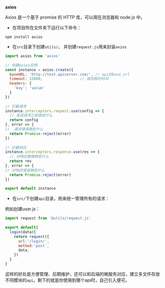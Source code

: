 **axios**

Axios 是一个基于 promise 的 HTTP 库，可以用在浏览器和 node.js 中。

- 在项目所在文件夹下运行以下命令：

```shell
npm install axios
```

- 在`src`目录下创建`utils/`， 并创建`request.js`用来封装`axios`

```js
import axios from 'axios'
 
// 创建axios实例
const instance = axios.create({
  baseURL: 'http://test.apiserver.com/', // api的base_url
  timeout: 15000,                 // 请求超时时间
  headers: {
    'key': 'value'
  }
})
 
// 拦截请求
instance.interceptors.request.use(config => {
  // 发送请求之前做些什么
  return config
}, error => {
//  请求错误做些什么
  return Promise.reject(error)
})
 
// 拦截响应
instance.interceptors.response.use(res => {
  // 对响应数据做些什么
  return res
}, error => {
// 对响应错误做些什么
  return Promise.reject(error)
})
 
export default instance
```

- 在`src/`下创建`api`目录，用来统一管理所有的请求：

例如创建user.js：

```js
import request from '@utils/request.js'
 
export default{
  login(data){
    return request({
      url:'/login/',
      method:'post',
      data,
    })
  }
}
```

这样的好处是方便管理、后期维护，还可以和后端的微服务对应，建立多文件存放不同模块的`api`。剩下的就是你使用到哪个api时，自己引入便可。